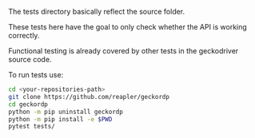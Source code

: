 
The tests directory basically reflect the source folder.

These tests here have the goal to only check whether the API is working correctly.

Functional testing is already covered by other tests in the geckodriver source code.

To run tests use:
```bash
cd <your-repositories-path>
git clone https://github.com/reapler/geckordp
cd geckordp
python -m pip uninstall geckordp
python -m pip install -e $PWD
pytest tests/
```